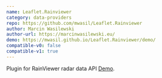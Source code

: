 ```yaml
---
name: Leaflet.Rainviewer
category: data-providers
repo: https://github.com/mwasil/Leaflet.Rainviewer
author: Marcin Wasilewski
author-url: https://marcinwasilewski.eu/
demo: https://mwasil.github.io/Leaflet.Rainviewer/demo/
compatible-v0: false
compatible-v1: true
---
```


Plugin for RainViewer radar data API <a href="https://mwasil.github.io/Leaflet.Rainviewer/demo/">Demo</a>.
